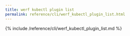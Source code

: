 ```yaml
---
title: werf kubectl plugin list
permalink: reference/cli/werf_kubectl_plugin_list.html
---
```


{% include /reference/cli/werf_kubectl_plugin_list.md %}
